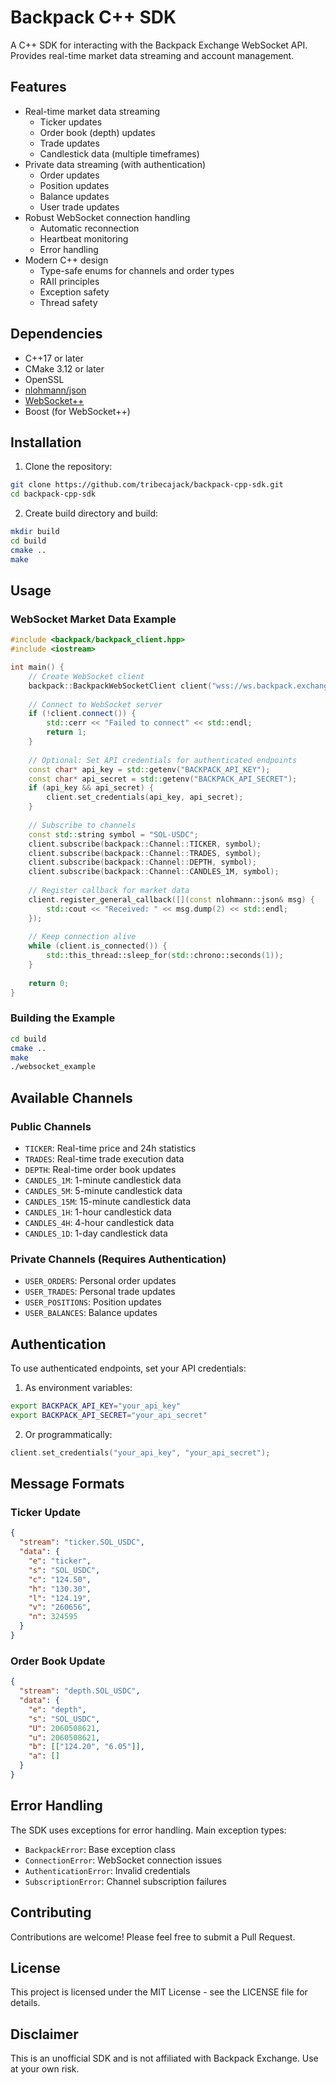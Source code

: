 # Backpack C++ SDK

A C++ SDK for interacting with the Backpack Exchange WebSocket API. Provides real-time market data streaming and account management.

## Features

- Real-time market data streaming
  - Ticker updates
  - Order book (depth) updates
  - Trade updates
  - Candlestick data (multiple timeframes)
- Private data streaming (with authentication)
  - Order updates
  - Position updates
  - Balance updates
  - User trade updates
- Robust WebSocket connection handling
  - Automatic reconnection
  - Heartbeat monitoring
  - Error handling
- Modern C++ design
  - Type-safe enums for channels and order types
  - RAII principles
  - Exception safety
  - Thread safety

## Dependencies

- C++17 or later
- CMake 3.12 or later
- OpenSSL
- [nlohmann/json](https://github.com/nlohmann/json)
- [WebSocket++](https://github.com/zaphoyd/websocketpp)
- Boost (for WebSocket++)

## Installation

1. Clone the repository:
```bash
git clone https://github.com/tribecajack/backpack-cpp-sdk.git
cd backpack-cpp-sdk
```

2. Create build directory and build:
```bash
mkdir build
cd build
cmake ..
make
```

## Usage

### WebSocket Market Data Example

```cpp
#include <backpack/backpack_client.hpp>
#include <iostream>

int main() {
    // Create WebSocket client
    backpack::BackpackWebSocketClient client("wss://ws.backpack.exchange");
    
    // Connect to WebSocket server
    if (!client.connect()) {
        std::cerr << "Failed to connect" << std::endl;
        return 1;
    }
    
    // Optional: Set API credentials for authenticated endpoints
    const char* api_key = std::getenv("BACKPACK_API_KEY");
    const char* api_secret = std::getenv("BACKPACK_API_SECRET");
    if (api_key && api_secret) {
        client.set_credentials(api_key, api_secret);
    }
    
    // Subscribe to channels
    const std::string symbol = "SOL-USDC";
    client.subscribe(backpack::Channel::TICKER, symbol);
    client.subscribe(backpack::Channel::TRADES, symbol);
    client.subscribe(backpack::Channel::DEPTH, symbol);
    client.subscribe(backpack::Channel::CANDLES_1M, symbol);
    
    // Register callback for market data
    client.register_general_callback([](const nlohmann::json& msg) {
        std::cout << "Received: " << msg.dump(2) << std::endl;
    });
    
    // Keep connection alive
    while (client.is_connected()) {
        std::this_thread::sleep_for(std::chrono::seconds(1));
    }
    
    return 0;
}
```

### Building the Example

```bash
cd build
cmake ..
make
./websocket_example
```

## Available Channels

### Public Channels

- `TICKER`: Real-time price and 24h statistics
- `TRADES`: Real-time trade execution data
- `DEPTH`: Real-time order book updates
- `CANDLES_1M`: 1-minute candlestick data
- `CANDLES_5M`: 5-minute candlestick data
- `CANDLES_15M`: 15-minute candlestick data
- `CANDLES_1H`: 1-hour candlestick data
- `CANDLES_4H`: 4-hour candlestick data
- `CANDLES_1D`: 1-day candlestick data

### Private Channels (Requires Authentication)

- `USER_ORDERS`: Personal order updates
- `USER_TRADES`: Personal trade updates
- `USER_POSITIONS`: Position updates
- `USER_BALANCES`: Balance updates

## Authentication

To use authenticated endpoints, set your API credentials:

1. As environment variables:
```bash
export BACKPACK_API_KEY="your_api_key"
export BACKPACK_API_SECRET="your_api_secret"
```

2. Or programmatically:
```cpp
client.set_credentials("your_api_key", "your_api_secret");
```

## Message Formats

### Ticker Update
```json
{
  "stream": "ticker.SOL_USDC",
  "data": {
    "e": "ticker",
    "s": "SOL_USDC",
    "c": "124.50",
    "h": "130.30",
    "l": "124.19",
    "v": "260656",
    "n": 324595
  }
}
```

### Order Book Update
```json
{
  "stream": "depth.SOL_USDC",
  "data": {
    "e": "depth",
    "s": "SOL_USDC",
    "U": 2060508621,
    "u": 2060508621,
    "b": [["124.20", "6.05"]],
    "a": []
  }
}
```

## Error Handling

The SDK uses exceptions for error handling. Main exception types:

- `BackpackError`: Base exception class
- `ConnectionError`: WebSocket connection issues
- `AuthenticationError`: Invalid credentials
- `SubscriptionError`: Channel subscription failures

## Contributing

Contributions are welcome! Please feel free to submit a Pull Request.

## License

This project is licensed under the MIT License - see the LICENSE file for details.

## Disclaimer

This is an unofficial SDK and is not affiliated with Backpack Exchange. Use at your own risk.
